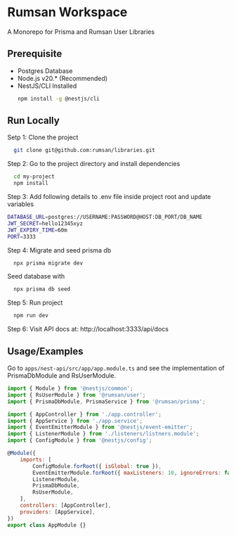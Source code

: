 # Rumsan Workspace

A Monorepo for Prisma and Rumsan User Libraries

## Prerequisite

- Postgres Database
- Node.js v20.\* (Recommended)
- NestJS/CLI Installed
  ```bash
  npm install -g @nestjs/cli
  ```

## Run Locally

Setp 1: Clone the project

```bash
  git clone git@github.com:rumsan/libraries.git
```

Step 2: Go to the project directory and install dependencies

```bash
  cd my-project
  npm install
```

Step 3: Add following details to .env file inside project root and update variables

```bash
DATABASE_URL=postgres://USERNAME:PASSWORD@HOST:DB_PORT/DB_NAME
JWT_SECRET=hello12345xyz
JWT_EXPIRY_TIME=60m
PORT=3333
```

Step 4: Migrate and seed prisma db

```bash
  npx prisma migrate dev
```

Seed database with

```bash
  npx prisma db seed
```

Step 5: Run project

```bash
  npm run dev
```

Step 6: Visit API docs at: http://localhost:3333/api/docs

## Usage/Examples

Go to `apps/nest-api/src/app/app.module.ts` and see the implementation of PrismaDbModule and RsUserModule.

```javascript
import { Module } from '@nestjs/common';
import { RsUserModule } from '@rumsan/user';
import { PrismaDbModule, PrismaService } from '@rumsan/prisma';

import { AppController } from './app.controller';
import { AppService } from './app.service';
import { EventEmitterModule } from '@nestjs/event-emitter';
import { ListenerModule } from './listeners/listners.module';
import { ConfigModule } from '@nestjs/config';

@Module({
	imports: [
		ConfigModule.forRoot({ isGlobal: true }),
		EventEmitterModule.forRoot({ maxListeners: 10, ignoreErrors: false }),
		ListenerModule,
		PrismaDbModule,
		RsUserModule,
	],
	controllers: [AppController],
	providers: [AppService],
})
export class AppModule {}
```
